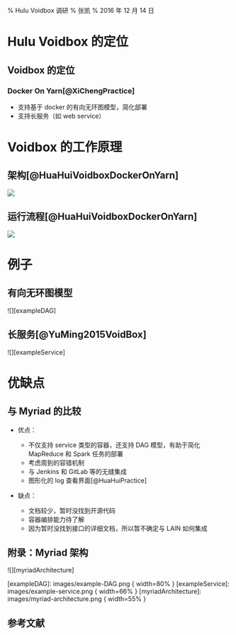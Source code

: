 % Hulu Voidbox 调研
% 张凯
% 2016 年 12 月 14 日

# Hulu Voidbox 的定位

## Voidbox 的定位

### Docker On Yarn[@XiChengPractice]

- 支持基于 docker 的有向无环图模型，简化部署
- 支持长服务（如 web service）

# Voidbox 的工作原理

## 架构[@HuaHuiVoidboxDockerOnYarn]

![][architecture]

## 运行流程[@HuaHuiVoidboxDockerOnYarn]

![][flow]

# 例子

## 有向无环图模型

![][exampleDAG]

## 长服务[@YuMing2015VoidBox]

![][exampleService]

# 优缺点

## 与 Myriad 的比较

- 优点：
    - 不仅支持 service 类型的容器，还支持 DAG 模型，有助于简化 MapReduce 和 Spark 任务的部署
    - 考虑周到的容错机制
    - 与 Jenkins 和 GitLab 等的无缝集成
    - 图形化的 log 查看界面[@HuaHuiPractice]
  
- 缺点：
    - 文档较少，暂时没找到开源代码
    - 容器编排能力待了解
    - 因为暂时没找到接口的详细文档，所以暂不确定与 LAIN 如何集成

## 附录：Myriad 架构

![][myriadArchitecture]

[architecture]: images/architecture.png
[flow]: images/flow.png
[exampleDAG]: images/example-DAG.png { width=80% }
[exampleService]: images/example-service.png { width=66% }
[myriadArchitecture]: images/myriad-architecture.png { width=55% }

## 参考文献
